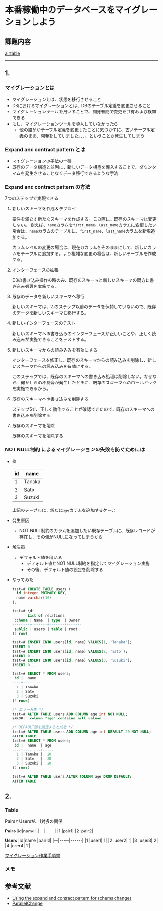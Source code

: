# 本番稼働中のデータベースをマイグレーションしよう

## 課題内容

[airtable](https://airtable.com/appWjizyFJue33ycs/tblTnXBXFOYJ0J7lZ/viwyi8muFtWUlhNKG/recic3eCyBrLZpyGU?blocks=hide)

---

## 1. 
### マイグレーションとは
- マイグレーションとは、状態を移行させること
- DBにおけるマイグレーションとは、DBのテーブル定義を変更させること
- マイグレーションツールを用いることで、開発者間で変更を共有および検知できる
- もし、マイグレーションツールを導入していなかったら
  - 他の誰かがテーブル定義を変更したことに気づかずに、古いテーブル定義のまま、開発をしていました、、、、ということが発生してしまう

### Expand and contract pattern とは
- マイグレーションの手法の一種
- 既存のデータ構造と並列に、新しいデータ構造を導入することで、ダウンタイムを発生させることなくデータ移行できるような手法

### Expand and contract pattern の方法
7つのステップで実現できる
1. 新しいスキーマを作成＆デプロイ

    要件を満たす新たなスキーマを作成する。この際に、既存のスキーマは変更しない。
    例えば、`name`カラムを`first_name`、`last_name`カラムに変更したい場合は、`name`カラムのテーブルに、`first_name`、`last_name`カラムを新規追加する。
    
    カラムレベルの変更の場合は、現在のカラムをそのままにして、新しいカラムをテーブルに追加する。より複雑な変更の場合は、新しいテーブルを作成する。

2. インターフェースの拡張

    DBの書き込み操作の時のみ、既存のスキーマと新しいスキーマの両方に書き込み処理を実施する。

3. 既存のデータを新しいスキーマへ移行

    新しいスキーマは、2.のステップ以前のデータを保持していないので、既存のデータを新しいスキーマに移行する。

4. 新しいインターフェースのテスト

    新しいスキーマへの書き込みのインターフェースが正しいことや、正しく読み込みが実施できることをテストする。

5. 新しいスキーマからの読み込みを有効にする

    インターフェースを修正し、既存のスキーマからの読み込みを削除し、新しいスキーマからの読み込みを有効にする。
    
    このステップでは、既存のスキーマへの書き込み処理は削除しない。なぜなら、何かしらの不具合が発生したときに、既存のスキーマへのロールバックを実施できるから。

6. 既存のスキーマへの書き込みを削除する

    ステップ5で、正しく動作することが確認できたので、既存のスキーマへの書き込みを削除する

7. 既存のスキーマを削除

    既存のスキーマを削除する

### NOT NULL制約 によるマイグレーションの失敗を防ぐためには
- 例
    
    |id|name  |
    |--|------|
    |1 |Tanaka|
    |2 |Sato  |
    |3 |Suzuki|

    上記のテーブルに、新たに`age`カラムを追加するケース

- 発生原因
  - NOT NULL制約のカラムを追加したい既存テーブルに、既存レコードが存在し、その値がNULLになってしまうから
- 解決策
  - デフォルト値を用いる
    - デフォルト値とNOT NULL制約を指定してマイグレーション実施
    - その後、デフォルト値の設定を削除する
- やってみた
  ```sql
  test=# CREATE TABLE users (
    id integer PRIMARY KEY,
    name varchar(10)
  );

  test=# \dt
         List of relations
   Schema | Name  | Type  | Owner 
  --------+-------+-------+-------
   public | users | table | root
  (1 row)

  test=# INSERT INTO users(id, name) VALUES(1, 'Tanaka');
  INSERT 0 1
  test=# INSERT INTO users(id, name) VALUES(2, 'Sato');
  INSERT 0 1
  test=# INSERT INTO users(id, name) VALUES(3, 'Suzuki');
  INSERT 0 1

  test=# SELECT * FROM users;
   id |  name  
  ----+--------
    1 | Tanaka
    2 | Sato
    3 | Suzuki
  (3 rows)

  /* エラー発生 */
  test=# ALTER TABLE users ADD COLUMN age int NOT NULL;
  ERROR:  column "age" contains null values

  /* DEFAULT値を設定すると成功 */
  test=# ALTER TABLE users ADD COLUMN age int DEFAULT 20 NOT NULL;
  ALTER TABLE
  test=# SELECT * FROM users;
   id |  name  | age 
  ----+--------+-----
    1 | Tanaka |  20
    2 | Sato   |  20
    3 | Suzuki |  20
  (3 rows)

  test=# ALTER TABLE users ALTER COLUMN age DROP DEFAULT;
  ALTER TABLE
  ```

## 2.

### Table
PairsとUsersが、1対多の関係

**Pairs**
|id|name |
|--|-----|
|1 |pair1|
|2 |pair2|

**Users**
|id|name |pairId|
|--|-----|------|
|1 |user1|     1|
|2 |user2|     1|
|3 |user3|     2|
|4 |user4|     2|


[マイグレーション作業手順書](https://docs.google.com/spreadsheets/d/1_MFLtiKTnepBzQI-dwWzFbOj8CGLAEYetMLf_x4gKjQ/edit#gid=0)


### メモ
## 参考文献
- [Using the expand and contract pattern for schema changes](https://www.prisma.io/dataguide/types/relational/expand-and-contract-pattern)
- [ParallelChange](https://martinfowler.com/bliki/ParallelChange.html)